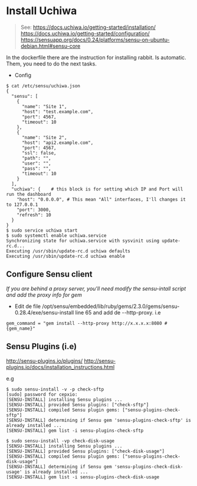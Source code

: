# Install Uchiwa


> See: https://docs.uchiwa.io/getting-started/installation/
     https://docs.uchiwa.io/getting-started/configuration/
     https://sensuapp.org/docs/0.24/platforms/sensu-on-ubuntu-debian.html#sensu-core

In the dockerfile there are the instruction for installing rabbit. 
Is automatic.
Them, you need to do the next tasks.

* Config
```
$ cat /etc/sensu/uchiwa.json
{
  "sensu": [
    {
      "name": "Site 1",
      "host": "test.example.com",
      "port": 4567,
      "timeout": 10
    },
    {
      "name": "Site 2",
      "host": "api2.example.com",
      "port": 4567,
      "ssl": false,
      "path": "",
      "user": "",
      "pass": "",
      "timeout": 10
    }
  ],
  "uchiwa": {    # this block is for setting which IP and Port will run the dashboard
    "host": "0.0.0.0", # This mean "All" interfaces, I'll changes it to 127.0.0.1
    "port": 3000,
    "refresh": 10
  }
}
$ sudo service uchiwa start
$ sudo systemctl enable uchiwa.service
Synchronizing state for uchiwa.service with sysvinit using update-rc.d...
Executing /usr/sbin/update-rc.d uchiwa defaults
Executing /usr/sbin/update-rc.d uchiwa enable
```

## Configure Sensu client

_If you are behind a proxy server, you'll need modify the sensu-intall script and add the proxy info for gem_

* Edit de file /opt/sensu/embedded/lib/ruby/gems/2.3.0/gems/sensu-0.28.4/exe/sensu-install line 65
and add de --http-proxy. i.e
```
gem_command = "gem install --http-proxy http://x.x.x.x:8080 #{gem_name}"
```

## Sensu Plugins (i.e)

http://sensu-plugins.io/plugins/
http://sensu-plugins.io/docs/installation_instructions.html

e.g

```
$ sudo sensu-install -v -p check-sftp
[sudo] password for cepxio:
[SENSU-INSTALL] installing Sensu plugins ...
[SENSU-INSTALL] provided Sensu plugins: ["check-sftp"]
[SENSU-INSTALL] compiled Sensu plugin gems: ["sensu-plugins-check-sftp"]
[SENSU-INSTALL] determining if Sensu gem 'sensu-plugins-check-sftp' is already installed ...
[SENSU-INSTALL] gem list -i sensu-plugins-check-sftp
```
```
$ sudo sensu-install -vp check-disk-usage
[SENSU-INSTALL] installing Sensu plugins ...
[SENSU-INSTALL] provided Sensu plugins: ["check-disk-usage"]
[SENSU-INSTALL] compiled Sensu plugin gems: ["sensu-plugins-check-disk-usage"]
[SENSU-INSTALL] determining if Sensu gem 'sensu-plugins-check-disk-usage' is already installed ...
[SENSU-INSTALL] gem list -i sensu-plugins-check-disk-usage
```
